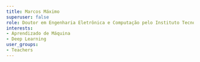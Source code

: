 ```yaml
---
title: Marcos Máximo
superuser: false
role: Doutor em Engenharia Eletrônica e Computação pelo Instituto Tecnológico de Aeronáutica
interests:
- Aprendizado de Máquina
- Deep Learning
user_groups:
- Teachers
---
```

